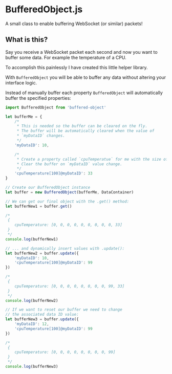 # BufferedObject.js
A small class to enable buffering WebSocket (or similar) packets!

## What is this?

Say you receive a WebSocket packet each second and now you want to buffer some data.
For example the temperature of a CPU.

To accomplish this painlessly I have created this little helper library.

With `BufferedObject` you will be able to buffer any data without altering your interface logic.

Instead of manually buffer each property `BufferedObject` will automatically buffer the specified properties:

```js
import BufferedObject from 'buffered-object'

let bufferMe = {
	/*
	 * This is needed so the buffer can be cleared on the fly.
	 * The buffer will be automatically cleared when the value of
	 * `myDataID` changes.
	 */
	'myDataID': 10,

	/*
	 * Create a property called `cpuTemperatue` for me with the size of `100`.
	 * Clear the buffer on `myDataID` value change.
	 */
	'cpuTemperature[100]@myDataID': 33
}

// Create our BufferedObject instance
let buffer = new BufferedObject(bufferMe, DataContainer)

// We can get our final object with the .get() method:
let bufferNew1 = buffer.get()

/*
 {
 	cpuTemperature: [0, 0, 0, 0, 0, 0, 0, 0, 0, 33]
 }
 */
console.log(bufferNew1)

// ... and dynamically insert values with .update():
let bufferNew2 = buffer.update({
	'myDataID': 10,
	'cpuTemperature[100]@myDataID': 99
})

/*
 {
 	cpuTemperature: [0, 0, 0, 0, 0, 0, 0, 0, 99, 33]
 }
 */
console.log(bufferNew2)

// If we want to reset our buffer we need to change
// the associated data ID value:
let bufferNew3 = buffer.update({
	'myDataID': 12,
	'cpuTemperature[100]@myDataID': 99
})

/*
 {
 	cpuTemperature: [0, 0, 0, 0, 0, 0, 0, 0, 99]
 }
 */
console.log(bufferNew3)
```
